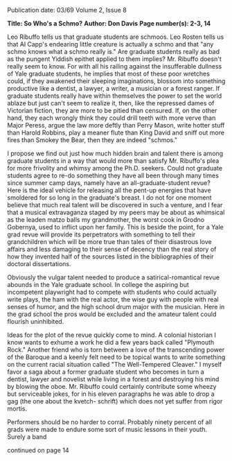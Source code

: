 Publication date: 03/69
Volume 2, Issue 8

**Title: So Who's a Schmo?**
**Author: Don Davis**
**Page number(s): 2-3, 14**

Leo Ribuffo tells us that graduate students 
are schmoos. Leo Rosten tells us that Al 
Capp's endearing little creature is actually 
a schmo and that "any schmo knows what 
a schmo really is." Are graduate students 
really as bad as the pungent Yiddish epithet applied to them implies? Mr. Ribuffo 
doesn't really seem to know. For with all 
his railing against the insufferable dullness 
of Yale graduate students, he implies that 
most of these poor wretches could, if they 
awakened their sleeping imaginations, 
blossom into something productive like a 
dentist, a lawyer, a writer, a musician or a 
forest ranger. If graduate students really 
have within themselves the power to set 
the world ablaze but just can't seem to 
realize it, then, like the repressed dames of 
Victorian fiction, they are more to be pitied 
than censured. If, on the other hand, they 
each wrongly think they could drill teeth 
with more verve than Major Peress, argue 
the law more deftly than Perry Mason, 
write hotter stuff than Harold Robbins, 
play a meaner flute than King David and 
sniff out more fires than Smokey the Bear, 
then they are indeed "schmos."


I propose we find out just how much 
hidden brain and talent there is among 
graduate students in a way that would 
more than satisfy Mr. Ribuffo's plea for 
more frivolity and whimsy among the 
Ph.D. seekers. Could not graduate students 
agree to re-do something they have all been 
through many times since summer camp 
days, namely have an all-graduate-student 
revue? Here is the ideal vehicle for releasing all the pent-up energies that have 
smoldered for so long in the graduate's 
breast. I do not for one moment believe 
that much real talent will be discovered in 
such a venture, and I fear that a musical 
extravaganza staged by my peers may be 
about as whimsical as the leaden matzo 
balls my grandmother, the worst cook in 
Grodno Gobernya, used to inflict upon her 
family. This is beside the point, for a Yale 
grad revue will provide its perpetrators 
with something to tell their grandchildren 
which will be more true than tales of their 
disastrous love affairs and less damaging 
to their sense of decency than the real story 
of how they invented half of the sources 
listed in the bibliographies of their doctoral 
dissertations.


Obviously the vulgar talent needed to 
produce a satirical-romantical revue 
abounds in the Yale graduate school. In 
college the aspiring but incompetent playwright had to compete with students who 
could actually write plays, the ham with 
the real actor, the wise guy with people 
with real senses of humor, and the high 
school drum major with the musician. 
Here in the grad school the pros would be 
excluded and the amateur talent could 
flourish uninhibited.


Ideas for the plot of the revue quickly 
come to mind. A colonial historian I know 
wants to exhume a work he did a few years 
back called "Plymouth Rock." Another 
friend who is torn between a love of the 
transcending power of the Baroque and a 
keenly felt need to be topical wants to 
write something on the current racial situation called "The Well-Tempered Cleaver." 
I myself favor a saga about a former graduate student who becomes in turn a dentist, 
lawyer and novelist while living in a forest 
and destroying his mind by blowing the 
oboe. Mr. Ribuffo could certainly contribute some wheezy but serviceable jokes, 
for in his eleven paragraphs he was able to 
drop a gag (the one about the kvetch-
schrift) which does not yet suffer from 
rigor mortis.


Performers should be no harder to corral. Probably ninety percent of all grads 
were made to endure some sort of music 
lessons in their youth. Surely a band


continued on page 14